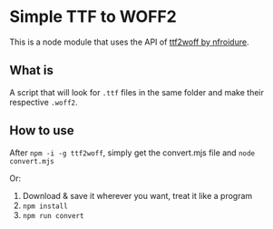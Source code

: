 # Simple TTF to WOFF2

This is a node module that uses the API of [ttf2woff by nfroidure](https://github.com/nfroidure/ttf2woff2).

## What is

A script that will look for `.ttf` files in the same folder and make their respective `.woff2`.

## How to use

After `npm -i -g ttf2woff`, simply get the convert.mjs file and `node convert.mjs`

Or:

1. Download & save it wherever you want, treat it like a program
2. `npm install`
3. `npm run convert`
